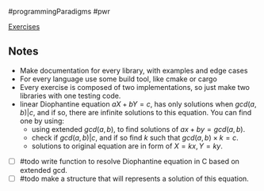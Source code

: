 #programmingParadigms #pwr 

[Exercises](https://cs.pwr.edu.pl/gebala/dyd/jpp2024/labor1.pdf)
## Notes
- Make documentation for every library, with examples and edge cases
- For every language use some build tool, like cmake or cargo
- Every exercise is composed of two implementations, so just make two libraries with one testing code.
- linear Diophantine equation $aX + bY = c$, has only solutions when $gcd(a, b) | c$, and if so, there are infinite solutions to this equation. You can find one by using:
  - using extended $gcd(a,b)$, to find solutions of $ax + by = gcd(a,b)$.
  - check if $gcd(a,b)|c$, and if so find $k$ such that $gcd(a,b) \times k = c$.
  - solutions to original equation are in form of $X = kx, Y = ky$.

- [ ] #todo write function to resolve Diophantine equation in C based on extended gcd.
- [ ] #todo make a structure that will represents a solution of this equation.